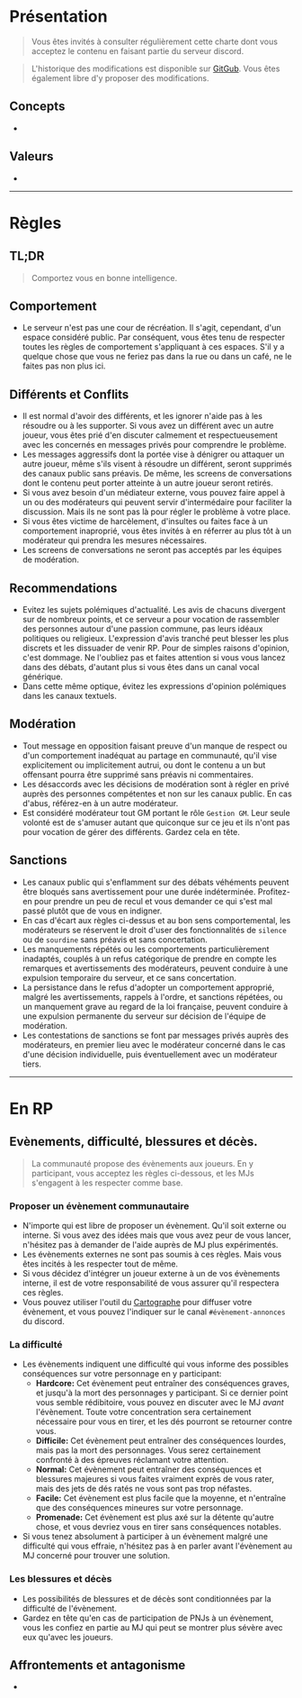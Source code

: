 # Présentation

> Vous êtes invités à consulter régulièrement cette charte dont vous acceptez le contenu en faisant partie du serveur discord.

> L'historique des modifications est disponible sur [GitGub](https://github.com/GW2RP/chart/commits/master/CHARTE.md). Vous êtes également libre d'y proposer des modifications.

## Concepts
- 

## Valeurs
- 

--- 

# Règles

## TL;DR
> Comportez vous en bonne intelligence.

## Comportement
- Le serveur n'est pas une cour de récréation. Il s'agit, cependant, d'un espace considéré public. Par conséquent, vous êtes tenu de respecter toutes les règles de comportement s'appliquant à ces espaces. S'il y a quelque chose que vous ne feriez pas dans la rue ou dans un café, ne le faites pas non plus ici.

## Différents et Conflits
- Il est normal d'avoir des différents, et les ignorer n'aide pas à les résoudre ou à les supporter. Si vous avez un différent avec un autre joueur, vous êtes prié d'en discuter calmement et respectueusement avec les concernés en messages privés pour comprendre le problème.
- Les messages aggressifs dont la portée vise à dénigrer ou attaquer un autre joueur, même s'ils visent à résoudre un différent, seront supprimés des canaux public sans préavis. De même, les screens de conversations dont le contenu peut porter atteinte à un autre joueur seront retirés.
- Si vous avez besoin d'un médiateur externe, vous pouvez faire appel à un ou des modérateurs qui peuvent servir d'intermédaire pour faciliter la discussion. Mais ils ne sont pas là pour régler le problème à votre place.
- Si vous êtes victime de harcèlement, d'insultes ou faites face à un comportement inaproprié, vous êtes invités à en réferrer au plus tôt à un modérateur qui prendra les mesures nécessaires.
- Les screens de conversations ne seront pas acceptés par les équipes de modération.

## Recommendations
- Evitez les sujets polémiques d'actualité. Les avis de chacuns divergent sur de nombreux points, et ce serveur a pour vocation de rassembler des personnes autour d'une passion commune, pas leurs idéaux politiques ou religieux. L'expression d'avis tranché peut blesser les plus discrets et les dissuader de venir RP. Pour de simples raisons d'opinion, c'est dommage. Ne l'oubliez pas et faites attention si vous vous lancez dans des débats, d'autant plus si vous êtes dans un canal vocal générique.
- Dans cette même optique, évitez les expressions d'opinion polémiques dans les canaux textuels.

## Modération
- Tout message en opposition faisant preuve d'un manque de respect ou d'un comportement inadéquat au partage en communauté, qu'il vise explicitement ou implicitement autrui, ou dont le contenu a un but offensant pourra être supprimé sans préavis ni commentaires.
- Les désaccords avec les décisions de modération sont à régler en privé auprès des personnes compétentes et non sur les canaux public. En cas d'abus, référez-en à un autre modérateur.
- Est considéré modérateur tout GM portant le rôle `Gestion GM`. Leur seule volonté est de s'amuser autant que quiconque sur ce jeu et ils n'ont pas pour vocation de gérer des différents. Gardez cela en tête.

## Sanctions
- Les canaux public qui s'enflamment sur des débats véhéments peuvent être bloqués sans avertissement pour une durée indéterminée. Profitez-en pour prendre un peu de recul et vous demander ce qui s'est mal passé plutôt que de vous en indigner.
- En cas d'écart aux règles ci-dessus et au bon sens comportemental, les modérateurs se réservent le droit d'user des fonctionnalités de `silence` ou de `sourdine` sans préavis et sans concertation.
- Les manquements répétés ou les comportements particulièrement inadaptés, couplés à un refus catégorique de prendre en compte les remarques et avertissements des modérateurs, peuvent conduire à une expulsion temporaire du serveur, et ce sans concertation.
- La persistance dans le refus d'adopter un comportement approprié, malgré les avertissements, rappels à l'ordre, et sanctions répétées, ou un manquement grave au regard de la loi française, peuvent conduire à une expulsion permanente du serveur sur décision de l'équipe de modération.
- Les contestations de sanctions se font par messages privés auprès des modérateurs, en premier lieu avec le modérateur concerné dans le cas d'une décision individuelle, puis éventuellement avec un modérateur tiers.

---

# En RP

## Evènements, difficulté, blessures et décès.
> La communauté propose des évènements aux joueurs. En y participant, vous acceptez les règles ci-dessous, et les MJs s'engagent à les respecter comme base.  

### Proposer un évènement communautaire
- N'importe qui est libre de proposer un évènement. Qu'il soit externe ou interne. Si vous avez des idées mais que vous avez peur de vous lancer, n'hésitez pas à demander de l'aide auprès de MJ plus expérimentés.
- Les évènements externes ne sont pas soumis à ces règles. Mais vous êtes incités à les respecter tout de même.
- Si vous décidez d'intégrer un joueur externe à un de vos évènements interne, il est de votre responsabilité de vous assurer qu'il respectera ces règles.
- Vous pouvez utiliser l'outil du [Cartographe](https://gw2rp-tools.ovh/) pour diffuser votre évènement, et vous pouvez l'indiquer sur le canal `#évènement-annonces` du discord.

### La difficulté
- Les évènements indiquent une difficulté qui vous informe des possibles conséquences sur votre personnage en y participant:
  - **Hardcore:** Cet évènement peut entraîner des conséquences graves, et jusqu'à la mort des personnages y participant. Si ce dernier point vous semble rédibitoire, vous pouvez en discuter avec le MJ *avant* l'évènement. Toute votre concentration sera certainement nécessaire pour vous en tirer, et les dés pourront se retourner contre vous.
  - **Difficile:** Cet évènement peut entraîner des conséquences lourdes, mais pas la mort des personnages. Vous serez certainement confronté à des épreuves réclamant votre attention.
  - **Normal:** Cet évènement peut entraîner des conséquences et blessures majeures si vous faites vraiment exprès de vous rater, mais des jets de dés ratés ne vous sont pas trop néfastes.
  - **Facile:** Cet évènement est plus facile que la moyenne, et n'entraîne que des conséquences mineures sur votre personnage.
  - **Promenade:** Cet évènement est plus axé sur la détente qu'autre chose, et vous devriez vous en tirer sans conséquences notables.
- Si vous tenez absolument à participer à un évènement malgré une difficulté qui vous effraie, n'hésitez pas à en parler avant l'évènement au MJ concerné pour trouver une solution.

### Les blessures et décès
- Les possibilités de blessures et de décès sont conditionnées par la difficulté de l'évènement. 
- Gardez en tête qu'en cas de participation de PNJs à un évènement, vous les confiez en partie au MJ qui peut se montrer plus sévère avec eux qu'avec les joueurs.

## Affrontements et antagonisme
- 